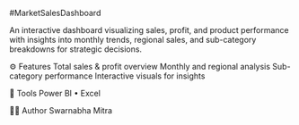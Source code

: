 #MarketSalesDashboard

An interactive dashboard visualizing sales, profit, and product performance with insights into monthly trends, regional sales, and sub-category breakdowns for strategic decisions.

⚙️ Features
Total sales & profit overview
Monthly and regional analysis
Sub-category performance
Interactive visuals for insights

🧩 Tools
Power BI • Excel 

👨‍💻 Author
Swarnabha Mitra
